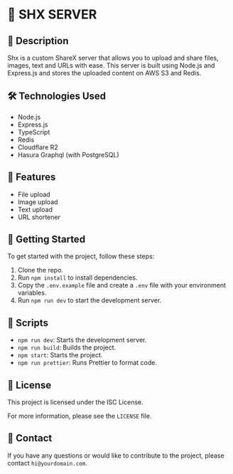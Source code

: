 # 🚀 **SHX SERVER**

## 📝 Description

Shx is a custom ShareX server that allows you to upload and share files, images, text and URLs with ease. This server is built using Node.js and Express.js and stores the uploaded content on AWS S3 and Redis.

## 🛠️ Technologies Used

- Node.js
- Express.js
- TypeScript
- Redis
- Cloudflare R2
- Hasura Graphql (with PostgreSQL)

## 🚀 Features

- File upload
- Image upload
- Text upload
- URL shortener

## 🚀 Getting Started

To get started with the project, follow these steps:

1. Clone the repo.
2. Run `npm install` to install dependencies.
3. Copy the `.env.example` file and create a `.env` file with your environment variables.
4. Run `npm run dev` to start the development server.

## 📜 Scripts

- `npm run dev`: Starts the development server.
- `npm run build`: Builds the project.
- `npm start`: Starts the project.
- `npm run prettier`: Runs Prettier to format code.

## 📝 License

This project is licensed under the ISC License.

For more information, please see the `LICENSE` file.

## 📧 Contact

If you have any questions or would like to contribute to the project, please contact `hi@yourdomain.com`.